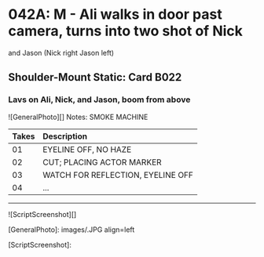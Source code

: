 # 042A: M - Ali walks in door past camera, turns into two shot of Nickand Jason (Nick right Jason left)

## Shoulder-Mount Static: Card B022

### Lavs on Ali, Nick, and Jason, boom from above

![GeneralPhoto][]
Notes: SMOKE MACHINE

| Takes | Description |
|:---|:----|
| 01 | EYELINE OFF, NO HAZE |
| 02 | CUT; PLACING ACTOR MARKER |
| 03 | WATCH FOR REFLECTION, EYELINE OFF |
| 04 | ... |

----

![ScriptScreenshot][]


[GeneralPhoto]:  images/.JPG align=left

[ScriptScreenshot]: 
